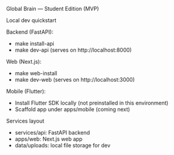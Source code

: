 Global Brain — Student Edition (MVP)

Local dev quickstart

Backend (FastAPI):
- make install-api
- make dev-api (serves on http://localhost:8000)

Web (Next.js):
- make web-install
- make dev-web (serves on http://localhost:3000)

Mobile (Flutter):
- Install Flutter SDK locally (not preinstalled in this environment)
- Scaffold app under apps/mobile (coming next)

Services layout
- services/api: FastAPI backend
- apps/web: Next.js web app
- data/uploads: local file storage for dev